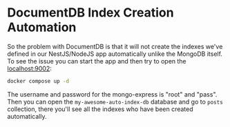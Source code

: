 # DocumentDB Index Creation Automation

So the problem with DocumentDB is that it will not create the indexes we've defined in our NestJS/NodeJS app automatically unlike the MongoDB itself. To see the issue you can start the app and then try to open the [localhost:9002](http://localhost:9002):

```bash
docker compose up -d
```

The username and password for the mongo-express is "root" and "pass". Then you can open the `my-awesome-auto-index-db` database and go to `posts` collection, there you'll see all the indexes who have been created automatically.
